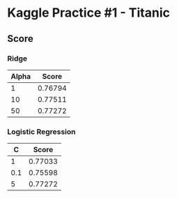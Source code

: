 # Kaggle Practice #1 - Titanic

## Score

### Ridge

| Alpha | Score |
|-------|-------|
| 1     | 0.76794 |
| 10    | 0.77511 |
| 50    | 0.77272 |

### Logistic Regression

| C  | Score   |
|----|---------|
| 1  | 0.77033 |
| 0.1 | 0.75598 |
| 5  | 0.77272 |